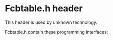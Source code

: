 # Fcbtable.h header


This header is used by unknown technology.

Fcbtable.h contain these programming interfaces:

